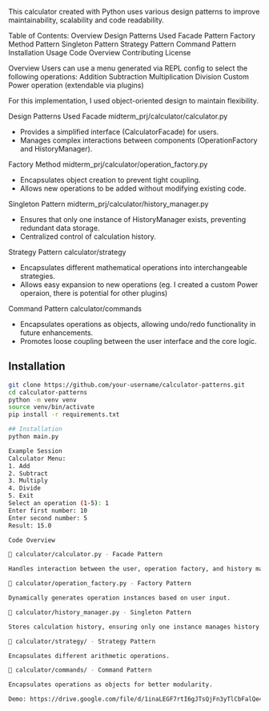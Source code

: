 This calculator created with Python uses various design patterns to improve maintainability, scalability and code readability.

Table of Contents:
Overview
Design Patterns Used
Facade Pattern
Factory Method Pattern
Singleton Pattern
Strategy Pattern
Command Pattern
Installation
Usage
Code Overview
Contributing
License

Overview
Users can use a menu generated via REPL config to select the following operations:
Addition
Subtraction
Multiplication
Division
Custom Power operation (extendable via plugins)

For this implementation, I used object-oriented design to maintain flexibility.

Design Patterns Used
Facade midterm_prj/calculator/calculator.py
- Provides a simplified interface (CalculatorFacade) for users.
- Manages complex interactions between components (OperationFactory and HistoryManager).

Factory Method midterm_prj/calculator/operation_factory.py
- Encapsulates object creation to prevent tight coupling.
- Allows new operations to be added without modifying existing code.

Singleton Pattern midterm_prj/calculator/history_manager.py
- Ensures that only one instance of HistoryManager exists, preventing redundant data storage.
- Centralized control of calculation history.

Strategy Pattern calculator/strategy
- Encapsulates different mathematical operations into interchangeable strategies.
- Allows easy expansion to new operations (eg. I created a custom Power operaion, there is potential for other plugins)

Command Pattern calculator/commands
- Encapsulates operations as objects, allowing undo/redo functionality in future enhancements.
- Promotes loose coupling between the user interface and the core logic.

## Installation
```sh
git clone https://github.com/your-username/calculator-patterns.git
cd calculator-patterns
python -m venv venv
source venv/bin/activate
pip install -r requirements.txt

## Installation
python main.py

Example Session
Calculator Menu:
1. Add
2. Subtract
3. Multiply
4. Divide
5. Exit
Select an operation (1-5): 1
Enter first number: 10
Enter second number: 5
Result: 15.0

Code Overview

🔹 calculator/calculator.py - Facade Pattern

Handles interaction between the user, operation factory, and history manager.

🔹 calculator/operation_factory.py - Factory Pattern

Dynamically generates operation instances based on user input.

🔹 calculator/history_manager.py - Singleton Pattern

Stores calculation history, ensuring only one instance manages history.

🔹 calculator/strategy/ - Strategy Pattern

Encapsulates different arithmetic operations.

🔹 calculator/commands/ - Command Pattern

Encapsulates operations as objects for better modularity.

Demo: https://drive.google.com/file/d/1inaLEGF7rtI6gJTsQjFn3yTlCbFalQe4/view?usp=drive_link

